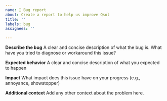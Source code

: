 ```yaml
---
name: 🐛 Bug report
about: Create a report to help us improve Qsol
title: ''
labels: bug
assignees: ''

---
```


**Describe the bug**
A clear and concise description of what the bug is.
What have you tried to diagnose or workaround this issue?

**Expected behavior**
A clear and concise description of what you expected to happen

**Impact**
What impact does this issue have on your progress (e.g., annoyance, showstopper)

**Additional context**
Add any other context about the problem here.
